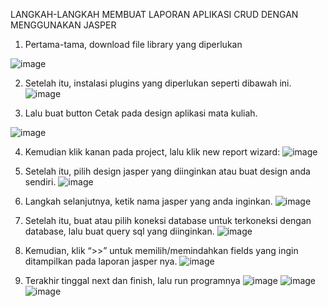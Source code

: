LANGKAH-LANGKAH MEMBUAT LAPORAN APLIKASI CRUD DENGAN MENGGUNAKAN JASPER

1.	Pertama-tama, download file library yang diperlukan

   
  ![image](https://github.com/user-attachments/assets/c0c1051b-3600-43bd-9d41-6fde0de1f8c4)


2.	Setelah itu, instalasi plugins yang diperlukan seperti dibawah ini.
 ![image](https://github.com/user-attachments/assets/b60e396d-b7fd-4aeb-b1bc-38ffe537aa74)



3.	Lalu buat button Cetak pada design aplikasi mata kuliah.
 
![image](https://github.com/user-attachments/assets/7c777490-b969-4ad4-8208-6178054366f9)










4.	Kemudian klik kanan pada project, lalu klik new report wizard:
 ![image](https://github.com/user-attachments/assets/eee64fd3-2621-458b-98cb-a6a3e2285db1)



5.	Setelah itu, pilih design jasper yang diinginkan atau buat design anda sendiri.
 ![image](https://github.com/user-attachments/assets/19c161bd-c86d-4006-aa13-589f270118aa)


6.	Langkah selanjutnya, ketik nama jasper yang anda inginkan.
 ![image](https://github.com/user-attachments/assets/a775c8d5-df3b-48b3-abe7-04d8f41b94f0)



7.	Setelah itu, buat atau pilih koneksi database untuk terkoneksi dengan database, lalu buat query sql yang diinginkan.
 ![image](https://github.com/user-attachments/assets/216f0f74-81da-4d75-831f-e8187e07080c)



8.	Kemudian, klik “>>” untuk memilih/memindahkan fields yang ingin ditampilkan pada laporan jasper nya. 
 ![image](https://github.com/user-attachments/assets/ce282114-3262-44b0-b184-45c49f8b3493)

9.	Terakhir tinggal next dan finish, lalu run programnya
 ![image](https://github.com/user-attachments/assets/aa860f96-dd32-486b-a3ed-32b2bb4f7dd3)
![image](https://github.com/user-attachments/assets/d288022f-4765-4b03-9ad7-df16a162922e)
![image](https://github.com/user-attachments/assets/fb8002d7-762a-4961-9c53-d02d0324c7bb)

 
 

